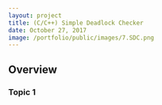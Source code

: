 ```yaml
---
layout: project
title: (C/C++) Simple Deadlock Checker
date: October 27, 2017
image: /portfolio/public/images/7.SDC.png
---
```


## Overview
### Topic 1
